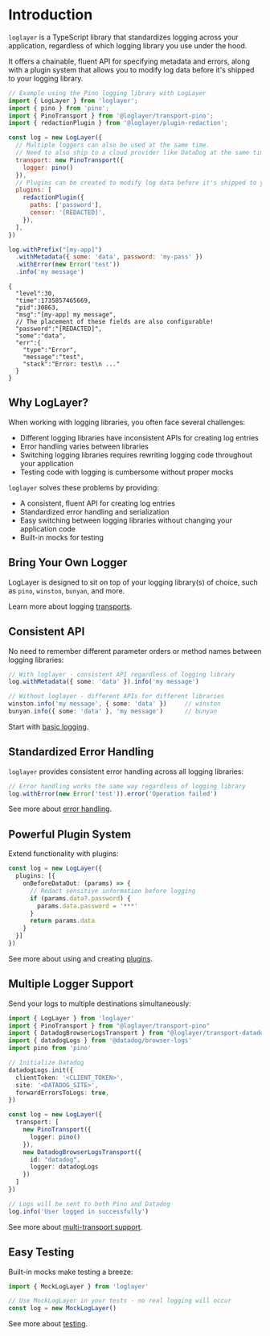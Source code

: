 # Introduction

`loglayer` is a TypeScript library that standardizes logging across your application, regardless of which logging library you use under the hood.

It offers a chainable, fluent API for specifying metadata and errors, along with a plugin system that allows
you to modify log data before it's shipped to your logging library.

```javascript
// Example using the Pino logging library with LogLayer
import { LogLayer } from 'loglayer';
import { pino } from 'pino';
import { PinoTransport } from '@loglayer/transport-pino';
import { redactionPlugin } from '@loglayer/plugin-redaction';

const log = new LogLayer({
  // Multiple loggers can also be used at the same time. 
  // Need to also ship to a cloud provider like DataDog at the same time? You can!
  transport: new PinoTransport({
    logger: pino()
  }),
  // Plugins can be created to modify log data before it's shipped to your logging library.
  plugins: [
    redactionPlugin({
      paths: ['password'],
      censor: '[REDACTED]',
    }),
  ],
})

log.withPrefix("[my-app]")
  .withMetadata({ some: 'data', password: 'my-pass' })
  .withError(new Error('test'))
  .info('my message')
```

```json5
{
  "level":30,
  "time":1735857465669,
  "pid":30863,
  "msg":"[my-app] my message",
  // The placement of these fields are also configurable!
  "password":"[REDACTED]",
  "some":"data",
  "err":{
    "type":"Error",
    "message":"test",
    "stack":"Error: test\n ..."
  }
}
```

## Why LogLayer?

When working with logging libraries, you often face several challenges:

- Different logging libraries have inconsistent APIs for creating log entries
- Error handling varies between libraries
- Switching logging libraries requires rewriting logging code throughout your application
- Testing code with logging is cumbersome without proper mocks

`loglayer` solves these problems by providing:

- A consistent, fluent API for creating log entries
- Standardized error handling and serialization
- Easy switching between logging libraries without changing your application code
- Built-in mocks for testing

## Bring Your Own Logger

LogLayer is designed to sit on top of your logging library(s) of choice, such as `pino`, `winston`, `bunyan`, and more.

Learn more about logging [transports](/transports/).

## Consistent API

No need to remember different parameter orders or method names between logging libraries:

```typescript
// With loglayer - consistent API regardless of logging library
log.withMetadata({ some: 'data' }).info('my message')

// Without loglayer - different APIs for different libraries
winston.info('my message', { some: 'data' })     // winston
bunyan.info({ some: 'data' }, 'my message')      // bunyan
```

Start with [basic logging](/logging-api/basic-logging).

## Standardized Error Handling

`loglayer` provides consistent error handling across all logging libraries:

```typescript
// Error handling works the same way regardless of logging library
log.withError(new Error('test')).error('Operation failed')
```

See more about [error handling](/logging-api/error-handling).

## Powerful Plugin System

Extend functionality with plugins:

```typescript
const log = new LogLayer({
  plugins: [{
    onBeforeDataOut: (params) => {
      // Redact sensitive information before logging
      if (params.data?.password) {
        params.data.password = '***'
      }
      return params.data
    }
  }]
})
```

See more about using and creating [plugins](/plugins/).

## Multiple Logger Support

Send your logs to multiple destinations simultaneously:

```typescript
import { LogLayer } from 'loglayer'
import { PinoTransport } from "@loglayer/transport-pino"
import { DatadogBrowserLogsTransport } from "@loglayer/transport-datadog-browser-logs"
import { datadogLogs } from '@datadog/browser-logs'
import pino from 'pino'

// Initialize Datadog
datadogLogs.init({
  clientToken: '<CLIENT_TOKEN>',
  site: '<DATADOG_SITE>',
  forwardErrorsToLogs: true,
})

const log = new LogLayer({
  transport: [
    new PinoTransport({
      logger: pino()
    }),
    new DatadogBrowserLogsTransport({
      id: "datadog",
      logger: datadogLogs
    })
  ]
})

// Logs will be sent to both Pino and Datadog
log.info('User logged in successfully')
```

See more about [multi-transport support](/transports/multiple-transports).

## Easy Testing

Built-in mocks make testing a breeze:

```typescript
import { MockLogLayer } from 'loglayer'

// Use MockLogLayer in your tests - no real logging will occur
const log = new MockLogLayer()
```

See more about [testing](/logging-api/unit-testing).